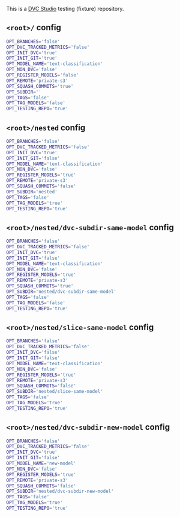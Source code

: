 This is a [DVC Studio](https://studio.iterative.ai) testing (fixture) repository.

## `<root>/` config

```bash
OPT_BRANCHES='false'
OPT_DVC_TRACKED_METRICS='false'
OPT_INIT_DVC='true'
OPT_INIT_GIT='true'
OPT_MODEL_NAME='text-classification'
OPT_NON_DVC='false'
OPT_REGISTER_MODELS='false'
OPT_REMOTE='private-s3'
OPT_SQUASH_COMMITS='true'
OPT_SUBDIR=''
OPT_TAGS='false'
OPT_TAG_MODELS='false'
OPT_TESTING_REPO='true'
```

## `<root>/nested` config

```bash
OPT_BRANCHES='false'
OPT_DVC_TRACKED_METRICS='false'
OPT_INIT_DVC='true'
OPT_INIT_GIT='false'
OPT_MODEL_NAME='text-classification'
OPT_NON_DVC='false'
OPT_REGISTER_MODELS='true'
OPT_REMOTE='private-s3'
OPT_SQUASH_COMMITS='false'
OPT_SUBDIR='nested'
OPT_TAGS='false'
OPT_TAG_MODELS='true'
OPT_TESTING_REPO='true'
```

## `<root>/nested/dvc-subdir-same-model` config

```bash
OPT_BRANCHES='false'
OPT_DVC_TRACKED_METRICS='false'
OPT_INIT_DVC='true'
OPT_INIT_GIT='false'
OPT_MODEL_NAME='text-classification'
OPT_NON_DVC='false'
OPT_REGISTER_MODELS='true'
OPT_REMOTE='private-s3'
OPT_SQUASH_COMMITS='true'
OPT_SUBDIR='nested/dvc-subdir-same-model'
OPT_TAGS='false'
OPT_TAG_MODELS='false'
OPT_TESTING_REPO='true'
```

## `<root>/nested/slice-same-model` config

```bash
OPT_BRANCHES='false'
OPT_DVC_TRACKED_METRICS='false'
OPT_INIT_DVC='false'
OPT_INIT_GIT='false'
OPT_MODEL_NAME='text-classification'
OPT_NON_DVC='false'
OPT_REGISTER_MODELS='true'
OPT_REMOTE='private-s3'
OPT_SQUASH_COMMITS='false'
OPT_SUBDIR='nested/slice-same-model'
OPT_TAGS='false'
OPT_TAG_MODELS='true'
OPT_TESTING_REPO='true'
```

## `<root>/nested/dvc-subdir-new-model` config

```bash
OPT_BRANCHES='false'
OPT_DVC_TRACKED_METRICS='false'
OPT_INIT_DVC='true'
OPT_INIT_GIT='false'
OPT_MODEL_NAME='new-model'
OPT_NON_DVC='false'
OPT_REGISTER_MODELS='true'
OPT_REMOTE='private-s3'
OPT_SQUASH_COMMITS='false'
OPT_SUBDIR='nested/dvc-subdir-new-model'
OPT_TAGS='false'
OPT_TAG_MODELS='true'
OPT_TESTING_REPO='true'
```
